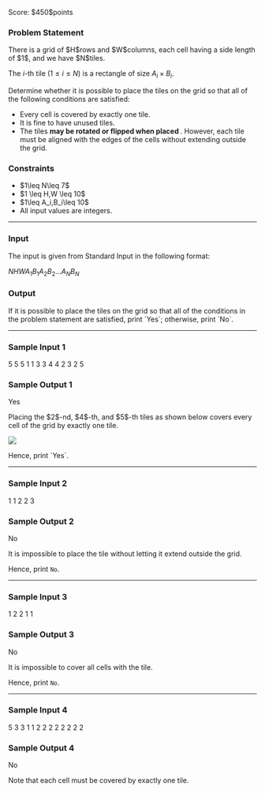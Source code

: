 
<div>

<span>

<span>

<p>
Score: $450$points
</p>

<div>

<section>

### **Problem Statement**

<p>
There is a grid of $H$rows and $W$columns, each cell having a side length of $1$, and we have $N$tiles.

The $i$-th tile ($1\leq i\leq N$) is a rectangle of size $A_i\times B_i$.

Determine whether it is possible to place the tiles on the grid so that all of the following conditions are satisfied:
</p>

<ul>

<li>
Every cell is covered by exactly one tile.
</li>

<li>
It is fine to have unused tiles.
</li>

<li>
The tiles 
<strong>
may be rotated or flipped when placed
</strong>
. However, each tile must be aligned with the edges of the cells without extending outside the grid.
</li>

</ul>

</section>

</div>

<div>

<section>

### **Constraints**

<ul>

<li>
$1\leq N\leq 7$
</li>

<li>
$1 \leq H,W \leq 10$
</li>

<li>
$1\leq A_i,B_i\leq 10$
</li>

<li>
All input values are integers.
</li>

</ul>

</section>

</div>

---

<div>

<div>

<section>

### **Input**

<p>
The input is given from Standard Input in the following format:
</p>

<div>

$N$$H$$W$$A_1$$B_1$$A_2$$B_2$$\ldots$$A_N$$B_N$
</div>

</section>

</div>

<div>

<section>

### **Output**

<p>
If it is possible to place the tiles on the grid so that all of the conditions in the problem statement are satisfied, print `Yes`; otherwise, print `No`.
</p>

</section>

</div>

</div>

---

<div>

<section>

### **Sample Input 1**

<div>

5 5 5
1 1
3 3
4 4
2 3
2 5

</div>

</section>

</div>

<div>

<section>

### **Sample Output 1**

<div>

Yes

</div>

<p>
Placing the $2$-nd, $4$-th, and $5$-th tiles as shown below covers every cell of the grid by exactly one tile.
</p>

<p>

<img src="https://img.atcoder.jp/abc345/0a0f2829d0485013deabba0103dbd906.png">

</img>

</p>

<p>
Hence, print `Yes`.
</p>

</section>

</div>

---

<div>

<section>

### **Sample Input 2**

<div>

1 1 2
2 3

</div>

</section>

</div>

<div>

<section>

### **Sample Output 2**

<div>

No

</div>

<p>
It is impossible to place the tile without letting it extend outside the grid.

Hence, print `No`.
</p>

</section>

</div>

---

<div>

<section>

### **Sample Input 3**

<div>

1 2 2
1 1

</div>

</section>

</div>

<div>

<section>

### **Sample Output 3**

<div>

No

</div>

<p>
It is impossible to cover all cells with the tile.

Hence, print `No`.
</p>

</section>

</div>

---

<div>

<section>

### **Sample Input 4**

<div>

5 3 3
1 1
2 2
2 2
2 2
2 2

</div>

</section>

</div>

<div>

<section>

### **Sample Output 4**

<div>

No

</div>

<p>
Note that each cell must be covered by exactly one tile.
</p>

</section>

</div>

</span>

</span>

</div>
